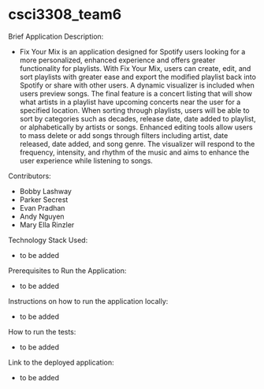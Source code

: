 # csci3308_team6


Brief Application Description:
- Fix Your Mix is an application designed for Spotify users looking for a more personalized, enhanced experience and offers greater functionality for playlists. With Fix Your Mix, users can create, edit, and sort playlists with greater ease and export the modified playlist back into Spotify or share with other users. A dynamic visualizer is included when users preview songs. The final feature is a concert listing that will show what artists in a playlist have upcoming concerts near the user for a specified location. 
When sorting through playlists, users will be able to sort by categories such as decades, release date, date added to playlist, or alphabetically by artists or songs. Enhanced editing tools allow users to mass delete or add songs through filters including artist, date released, date added, and song genre. The visualizer will respond to the frequency, intensity, and rhythm of the music and aims to enhance the user experience while listening to songs.



Contributors:
- Bobby Lashway
- Parker Secrest
- Evan Pradhan
- Andy Nguyen
- Mary Ella Rinzler


Technology Stack Used:
- to be added


Prerequisites to Run the Application:
- to be added


Instructions on how to run the application locally:
- to be added


How to run the tests:
- to be added
  

Link to the deployed application:
- to be added
